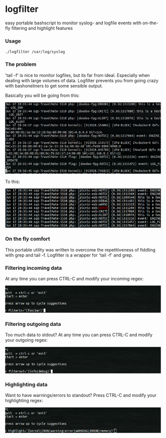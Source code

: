 logfilter
=========

easy portable bashscript to monitor syslog- and logfile events with on-the-fly filtering and highlight features

### Usage

    ./logfilter /var/log/syslog

### The problem

'tail -f' is nice to monitor logfiles, but its far from ideal.
Especially when dealing with large volumes of data.
Logfilter prevents you from going crazy with bashoneliners to get some sensible output.

Basically you will be going from this:

  <img alt="tail -f alternative" src="https://raw.githubusercontent.com/coderofsalvation/logfilter/master/.res/tailf.png"/>

To this:
  
  <img alt="logfilter is a tail -f alternative" src="https://raw.githubusercontent.com/coderofsalvation/logfilter/master/.res/logfilter.png"/>

### On the fly comfort

This portable utility was written to overcome the repetitiveness of fiddling with grep and tail -f.
Logfilter is a wrapper for 'tail -f' and grep.

### Filtering incoming data

At any time you can press CTRL-C and modify your incoming regex:

  <img alt="logfilter is a tail -f alternative" src="https://raw.githubusercontent.com/coderofsalvation/logfilter/master/.res/filterin.png"/>

### Filtering outgoing data

Too much data to stdout? At any time you can press CTRL-C and modify your outgoing regex:

  <img alt="logfilter is a tail -f alternative" src="https://raw.githubusercontent.com/coderofsalvation/logfilter/master/.res/filterout.png"/>

### Highlighting data

Want to have warnings/errors to standout? Press CTRL-C and modify your highlighting regex:
  
  <img alt="logfilter is a tail -f alternative" src="https://raw.githubusercontent.com/coderofsalvation/logfilter/master/.res/highlight.png"/>
